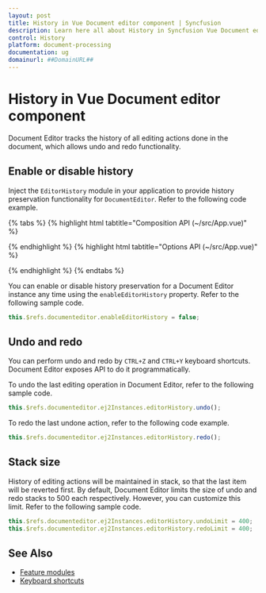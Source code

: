 ```yaml
---
layout: post
title: History in Vue Document editor component | Syncfusion
description: Learn here all about History in Syncfusion Vue Document editor component of Syncfusion Essential JS 2 and more.
control: History 
platform: document-processing
documentation: ug
domainurl: ##DomainURL##
---
```


# History in Vue Document editor component

Document Editor tracks the history of all editing actions done in the document, which allows undo and redo functionality.

## Enable or disable history

Inject the `EditorHistory` module in your application to provide history preservation functionality for `DocumentEditor`. Refer to the following code example.

{% tabs %}
{% highlight html tabtitle="Composition API (~/src/App.vue)" %}

<template>
  <div id="app">
    <ejs-documenteditor ref="documenteditor" :enableEditor='true' :isReadOnly='false' :enableEditorHistory='true'
      style="width: 100%;height: 100%;"></ejs-documenteditor>
  </div>
</template>
<script setup>
import { DocumentEditorComponent as EjsDocumenteditor, Editor, Selection, EditorHistory } from '@syncfusion/ej2-vue-documenteditor';
import { provide } from 'vue';

provide('DocumentEditor', [Editor, Selection, EditorHistory]);
</script>
<style>
@import "../node_modules/@syncfusion/ej2-vue-documenteditor/styles/material.css";
</style>

{% endhighlight %}
{% highlight html tabtitle="Options API (~/src/App.vue)" %}

<template>
  <div id="app">
    <ejs-documenteditor ref="documenteditor" :enableEditor='true' :isReadOnly='false' :enableEditorHistory='true'
      style="width: 100%;height: 100%;"></ejs-documenteditor>
  </div>
</template>
<script>
import { DocumentEditorComponent, Editor, Selection, EditorHistory } from '@syncfusion/ej2-vue-documenteditor';

export default {
  components: {
    'ejs-documenteditor': DocumentEditorComponent
  },
  data: function () {
    return {
    };
  },
  provide: {
    DocumentEditor: [Editor, Selection, EditorHistory]
  }
}
</script>
<style>
@import "../node_modules/@syncfusion/ej2-vue-documenteditor/styles/material.css";
</style>

{% endhighlight %}
{% endtabs %}

You can enable or disable history preservation for a Document Editor instance any time using the `enableEditorHistory` property. Refer to the following sample code.

```javascript
this.$refs.documenteditor.enableEditorHistory = false;
```

## Undo and redo

You can perform undo and redo by `CTRL+Z` and `CTRL+Y` keyboard shortcuts. Document Editor exposes API to do it programmatically.

To undo the last editing operation in Document Editor, refer to the following sample code.

```javascript
this.$refs.documenteditor.ej2Instances.editorHistory.undo();
```

To redo the last undone action, refer to the following code example.

```javascript
this.$refs.documenteditor.ej2Instances.editorHistory.redo();
```

## Stack size

History of editing actions will be maintained in stack, so that the last item will be reverted first. By default, Document Editor limits the size of undo and redo stacks to 500 each respectively. However, you can customize this limit. Refer to the following sample code.

```javascript
this.$refs.documenteditor.ej2Instances.editorHistory.undoLimit = 400;
this.$refs.documenteditor.ej2Instances.editorHistory.redoLimit = 400;
```

## See Also

* [Feature modules](../document-editor/feature-module)
* [Keyboard shortcuts](../document-editor/keyboard-shortcut)